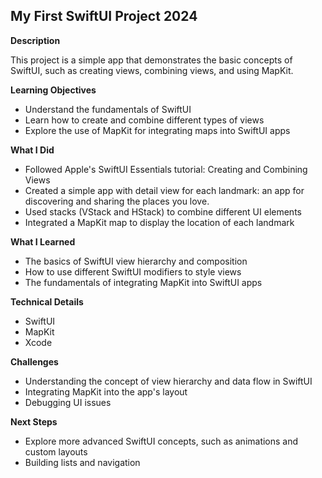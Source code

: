 ## My First SwiftUI Project 2024

**Description**

This project is a simple app that demonstrates the basic concepts of SwiftUI, such as creating views, combining views, and using MapKit.

**Learning Objectives**

* Understand the fundamentals of SwiftUI
* Learn how to create and combine different types of views
* Explore the use of MapKit for integrating maps into SwiftUI apps

**What I Did**

* Followed Apple's SwiftUI Essentials tutorial: Creating and Combining Views
* Created a simple app with detail view for each landmark: an app for discovering and sharing the places you love.
* Used stacks (VStack and HStack) to combine different UI elements
* Integrated a MapKit map to display the location of each landmark

**What I Learned**

* The basics of SwiftUI view hierarchy and composition
* How to use different SwiftUI modifiers to style views
* The fundamentals of integrating MapKit into SwiftUI apps

**Technical Details**

* SwiftUI
* MapKit
* Xcode

**Challenges**

* Understanding the concept of view hierarchy and data flow in SwiftUI
* Integrating MapKit into the app's layout
* Debugging UI issues

**Next Steps**

* Explore more advanced SwiftUI concepts, such as animations and custom layouts
* Building lists and navigation
